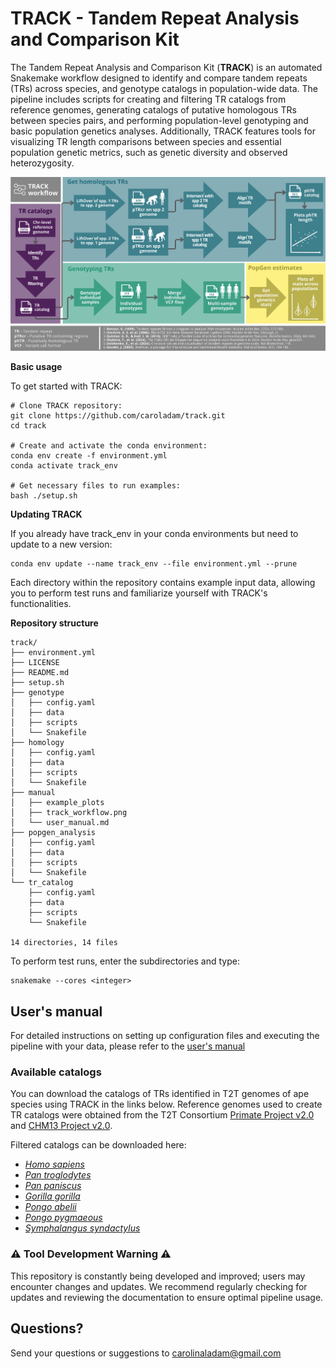 # TRACK - Tandem Repeat Analysis and Comparison Kit

The Tandem Repeat Analysis and Comparison Kit (**TRACK**) is an automated Snakemake workflow designed to identify and compare tandem repeats (TRs) across species, and genotype catalogs in population-wide data. The pipeline includes scripts for creating and filtering TR catalogs from reference genomes, generating catalogs of putative homologous TRs between species pairs, and performing population-level genotyping and basic population genetics analyses. Additionally, TRACK features tools for visualizing TR length comparisons between species and essential population genetic metrics, such as genetic diversity and observed heterozygosity.

![track_workflow](https://github.com/caroladam/track/blob/main/manual/track_workflow.png)

**Basic usage**

To get started with TRACK:
```
# Clone TRACK repository:
git clone https://github.com/caroladam/track.git
cd track

# Create and activate the conda environment:
conda env create -f environment.yml
conda activate track_env

# Get necessary files to run examples:
bash ./setup.sh
```

**Updating TRACK**

If you already have track_env in your conda environments but need to update to a new version:
```
conda env update --name track_env --file environment.yml --prune
```

Each directory within the repository contains example input data, allowing you to perform test runs and familiarize yourself with TRACK's functionalities.

**Repository structure**
```
track/
├── environment.yml
├── LICENSE
├── README.md
├── setup.sh
├── genotype
│   ├── config.yaml
│   ├── data
│   ├── scripts
│   └── Snakefile
├── homology
│   ├── config.yaml
│   ├── data
│   ├── scripts
│   └── Snakefile
├── manual
│   ├── example_plots
│   ├── track_workflow.png
│   └── user_manual.md
├── popgen_analysis
│   ├── config.yaml
│   ├── data
│   ├── scripts
│   └── Snakefile
└── tr_catalog
    ├── config.yaml
    ├── data
    ├── scripts
    └── Snakefile

14 directories, 14 files

```
To perform test runs, enter the subdirectories and type:
```
snakemake --cores <integer>
```

## User's manual
For detailed instructions on setting up configuration files and executing the pipeline with your data, please refer to the [user's manual](https://github.com/caroladam/track/blob/main/manual/user_manual.md)

### Available catalogs
You can download the catalogs of TRs identified in T2T genomes of ape species using TRACK in the links below. Reference genomes used to create TR catalogs were obtained from the T2T Consortium [Primate Project v2.0](https://github.com/marbl/Primates?tab=readme-ov-file) and [CHM13 Project v2.0](https://github.com/marbl/CHM13).

Filtered catalogs can be downloaded here:
- _[Homo sapiens](https://www.dropbox.com/scl/fi/szsyk72fyc0gwlkdr2sie/homo_trf.bed.no_overlaps?rlkey=x85jot9gkuoertl3xa6oac1tz&st=m1oz5zvt&dl=0)_
- _[Pan troglodytes](https://www.dropbox.com/scl/fi/1oatewfdrztf3tzekozst/chimp_trf.bed.no_overlaps?rlkey=1xelhe5922lejnupqq3n8b2hc&st=2zha2bm8&dl=0)_
- _[Pan paniscus](https://www.dropbox.com/scl/fi/dqaqhh08d6z2isncq0h3o/bonobo_trf.bed.no_overlaps?rlkey=h0rvsi81e734y5d8hlfrsyoup&st=rsfomo0h&dl=0)_
- _[Gorilla gorilla](https://www.dropbox.com/scl/fi/fuvk9lgyyj3r3al8znb7d/gorilla_trf.bed.no_overlaps?rlkey=ojaqj7z06xwfxabysv3vuhtvo&st=jdc3uuu6&dl=0)_
- _[Pongo abelii](https://www.dropbox.com/scl/fi/og45rmuuj5rrnax1sz7au/pabelii_trf.bed.no_overlaps?rlkey=pft6kpbq7ouhwsvajcvh4hwcp&st=00e4lrmc&dl=0)_
- _[Pongo pygmaeous](https://www.dropbox.com/scl/fi/okib8baqljqr8t0sk0ipc/ppyg_trf.bed.no_overlaps?rlkey=hvrh87v930wjchpqkbp7oofoo&st=4mkwatsw&dl=0)_
- _[Symphalangus syndactylus](https://www.dropbox.com/scl/fi/jfw6bmjuhkw5kyzi4olp4/symsyn_trf.bed.no_overlaps?rlkey=vngw7jzmr7ejnuynd37mmeu7k&st=fsdurk82&dl=0)_

### ⚠️ Tool Development Warning ⚠️
This repository is constantly being developed and improved; users may encounter changes and updates. We recommend regularly checking for updates and reviewing the documentation to ensure optimal pipeline usage.

## Questions?
Send your questions or suggestions to carolinaladam@gmail.com
